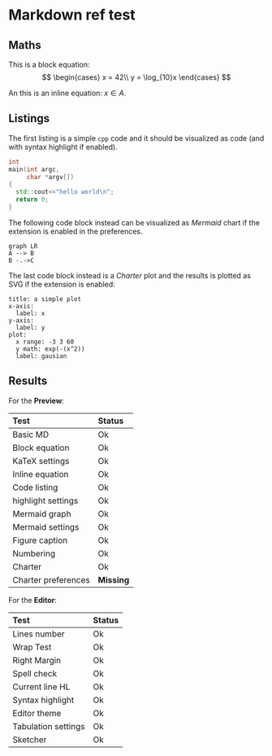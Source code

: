 # Markdown ref test

## Maths

This is a block equation:
$$
\begin{cases}
x = 42\\
y = \log_{10}x
\end{cases}
$$

An this is an inline equation: $x\in A$.

## Listings

The first listing is a simple ```cpp``` code and it should be visualized as code (and with syntax highlight if enabled).

```cpp
int 
main(int argc, 
     char *argv[])
{
  std::cout<<"hello world\n";
  return 0;
}
```
The following code block instead can be visualized as _Mermaid_ chart if the extension is enabled in the preferences.

```mermaid
graph LR
A --> B
B -.->C
```

The last code block instead is a _Charter_ plot and the results is plotted as SVG if the extension is enabled:

```charter
title: a simple plot
x-axis:
  label: x
y-axis:
  label: y
plot:
  x range: -3 3 60
  y math: exp(-(x^2))
  label: gausian
```


## Results

For the **Preview**:

| Test               | Status |
| :----------------- | :----- |
| Basic MD           | Ok     |
| Block equation     | Ok     |
| KaTeX settings     | Ok     |
| Inline equation    | Ok     |
| Code listing       | Ok     |
| highlight settings | Ok     |
| Mermaid graph      | Ok     |
| Mermaid settings   | Ok     |
| Figure caption     | Ok     |
| Numbering          | Ok     |
| Charter            | Ok     |
| Charter preferences| __Missing__| 

For the **Editor**:


| Test               | Status |
| :----------------- | :----- |
| Lines number       | Ok     |
| Wrap Test          | Ok     |
| Right Margin       | Ok     |
| Spell check        | Ok     |
| Current line HL    | Ok     |
| Syntax highlight   | Ok     |
| Editor theme       | Ok     |
| Tabulation settings| Ok     |
| Sketcher           | Ok     |


